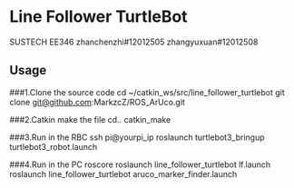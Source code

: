 # Line Follower TurtleBot
SUSTECH EE346 zhanchenzhi#12012505 zhangyuxuan#12012508

## Usage

###1.Clone the source code
cd ~/catkin_ws/src/line_follower_turtlebot
git clone git@github.com:MarkzcZ/ROS_ArUco.git

###2.Catkin make the file
cd..
catkin_make

###3.Run in the RBC
ssh pi@yourpi_ip
roslaunch turtlebot3_bringup turtlebot3_robot.launch

###4.Run in the PC
roscore
roslaunch line_follower_turtlebot lf.launch
roslaunch line_follower_turtlebot aruco_marker_finder.launch

